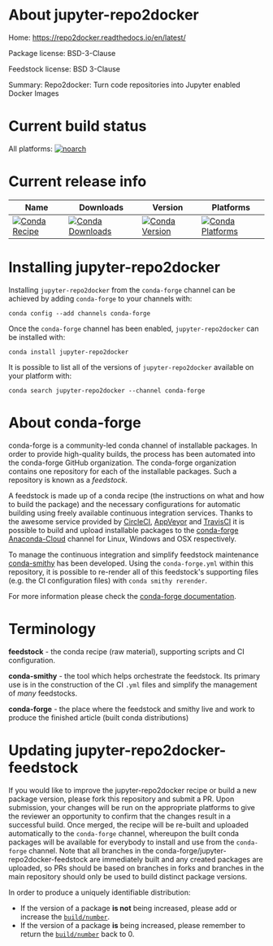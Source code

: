 About jupyter-repo2docker
=========================

Home: https://repo2docker.readthedocs.io/en/latest/

Package license: BSD-3-Clause

Feedstock license: BSD 3-Clause

Summary: Repo2docker: Turn code repositories into Jupyter enabled Docker Images



Current build status
====================

All platforms:
[![noarch](https://img.shields.io/circleci/project/github/conda-forge/jupyter-repo2docker-feedstock/master.svg?label=noarch)](https://circleci.com/gh/conda-forge/jupyter-repo2docker-feedstock)

Current release info
====================

| Name | Downloads | Version | Platforms |
| --- | --- | --- | --- |
| [![Conda Recipe](https://img.shields.io/badge/recipe-jupyter--repo2docker-green.svg)](https://anaconda.org/conda-forge/jupyter-repo2docker) | [![Conda Downloads](https://img.shields.io/conda/dn/conda-forge/jupyter-repo2docker.svg)](https://anaconda.org/conda-forge/jupyter-repo2docker) | [![Conda Version](https://img.shields.io/conda/vn/conda-forge/jupyter-repo2docker.svg)](https://anaconda.org/conda-forge/jupyter-repo2docker) | [![Conda Platforms](https://img.shields.io/conda/pn/conda-forge/jupyter-repo2docker.svg)](https://anaconda.org/conda-forge/jupyter-repo2docker) |

Installing jupyter-repo2docker
==============================

Installing `jupyter-repo2docker` from the `conda-forge` channel can be achieved by adding `conda-forge` to your channels with:

```
conda config --add channels conda-forge
```

Once the `conda-forge` channel has been enabled, `jupyter-repo2docker` can be installed with:

```
conda install jupyter-repo2docker
```

It is possible to list all of the versions of `jupyter-repo2docker` available on your platform with:

```
conda search jupyter-repo2docker --channel conda-forge
```


About conda-forge
=================

conda-forge is a community-led conda channel of installable packages.
In order to provide high-quality builds, the process has been automated into the
conda-forge GitHub organization. The conda-forge organization contains one repository
for each of the installable packages. Such a repository is known as a *feedstock*.

A feedstock is made up of a conda recipe (the instructions on what and how to build
the package) and the necessary configurations for automatic building using freely
available continuous integration services. Thanks to the awesome service provided by
[CircleCI](https://circleci.com/), [AppVeyor](https://www.appveyor.com/)
and [TravisCI](https://travis-ci.org/) it is possible to build and upload installable
packages to the [conda-forge](https://anaconda.org/conda-forge)
[Anaconda-Cloud](https://anaconda.org/) channel for Linux, Windows and OSX respectively.

To manage the continuous integration and simplify feedstock maintenance
[conda-smithy](https://github.com/conda-forge/conda-smithy) has been developed.
Using the ``conda-forge.yml`` within this repository, it is possible to re-render all of
this feedstock's supporting files (e.g. the CI configuration files) with ``conda smithy rerender``.

For more information please check the [conda-forge documentation](https://conda-forge.org/docs/).

Terminology
===========

**feedstock** - the conda recipe (raw material), supporting scripts and CI configuration.

**conda-smithy** - the tool which helps orchestrate the feedstock.
                   Its primary use is in the construction of the CI ``.yml`` files
                   and simplify the management of *many* feedstocks.

**conda-forge** - the place where the feedstock and smithy live and work to
                  produce the finished article (built conda distributions)


Updating jupyter-repo2docker-feedstock
======================================

If you would like to improve the jupyter-repo2docker recipe or build a new
package version, please fork this repository and submit a PR. Upon submission,
your changes will be run on the appropriate platforms to give the reviewer an
opportunity to confirm that the changes result in a successful build. Once
merged, the recipe will be re-built and uploaded automatically to the
`conda-forge` channel, whereupon the built conda packages will be available for
everybody to install and use from the `conda-forge` channel.
Note that all branches in the conda-forge/jupyter-repo2docker-feedstock are
immediately built and any created packages are uploaded, so PRs should be based
on branches in forks and branches in the main repository should only be used to
build distinct package versions.

In order to produce a uniquely identifiable distribution:
 * If the version of a package **is not** being increased, please add or increase
   the [``build/number``](https://conda.io/docs/user-guide/tasks/build-packages/define-metadata.html#build-number-and-string).
 * If the version of a package **is** being increased, please remember to return
   the [``build/number``](https://conda.io/docs/user-guide/tasks/build-packages/define-metadata.html#build-number-and-string)
   back to 0.
